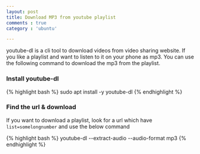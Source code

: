 ```yaml
---
layout: post
title: Download MP3 from youtube playlist
comments : true
category : 'ubuntu'

---
```


youtube-dl is a cli tool to download videos from video sharing website. If you like a playlist
and want to listen to it on your phone as mp3. You can use the following command to download the
mp3 from the playlist.
### Install youtube-dl

{% highlight bash %}
sudo apt install -y youtube-dl
{% endhighlight %}

### Find the url & download

If you want to download a playlist, look for a url which have `list=somelongnumber` and use the below command

{% highlight bash %}
youtube-dl --extract-audio --audio-format mp3 <url to playlist>
{% endhighlight %}
